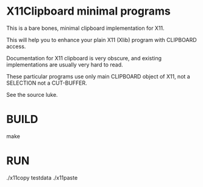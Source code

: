# X11Clipboard minimal programs

This is a bare bones, minimal clipboard implementation for X11.

This will help you to enhance your plain X11 (Xlib) program with CLIPBOARD access.

Documentation for X11 clipboard is very obscure, and existing implementations are usually very hard to read.

These particular programs use only main CLIPBOARD object of X11, not a SELECTION not a CUT-BUFFER.

See the source luke.

# BUILD

make

# RUN

./x11copy testdata
./x11paste
